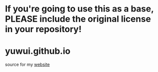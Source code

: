 # If you're going to use this as a base, PLEASE include the original license in your repository!

# yuwui.github.io

source for my [website](https://yui.lol)

